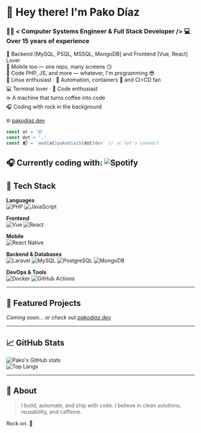 # 👋 Hey there! I'm Pako Díaz
### 👨‍💻 < Computer Systems Engineer & Full Stack Developer /> 💻 Over 15 years of experience

🔄 Backend [MySQL, PSQL, MSSQL, MongoDB] and Frontend [Vue, React] Lover  
📱 Mobile too — one repo, many screens 😏  
🐘 Code PHP, JS, and more — whatever, I'm programming 😎  
🐧 Linux enthusiast · 🤖 Automation, containers 🐳 and CI⚡CD fan  
💻 Terminal lover · 🧠 Code enthusiast  
☕ A machine that turns coffee into code  
🎧 Coding with rock in the background  

🌐 [pakodiaz.dev](https://pakodiaz.dev)  
```js 
const at = '@'
const dot = '.'
const 📬 = `me${at}pakodiaz${dot}dev` // ✉️ let's connect

```
🎧 Currently coding with:
![Spotify](https://spotify-recently-played-readme.vercel.app/api?user=fcodiazmx)
---

## 🔧 Tech Stack

**Languages**  
![PHP](https://img.shields.io/badge/PHP-777BB4?style=for-the-badge&logo=php&logoColor=white)
![JavaScript](https://img.shields.io/badge/JavaScript-F7DF1E?style=for-the-badge&logo=javascript&logoColor=black)

**Frontend**  
![Vue](https://img.shields.io/badge/Vue-35495E?style=for-the-badge&logo=vue.js&logoColor=4FC08D)
![React](https://img.shields.io/badge/React-20232A?style=for-the-badge&logo=react&logoColor=61DAFB)

**Mobile**  
![React Native](https://img.shields.io/badge/React_Native-20232A?style=for-the-badge&logo=react&logoColor=61DAFB)

**Backend & Databases**  
![Laravel](https://img.shields.io/badge/Laravel-E74430?style=for-the-badge&logo=laravel&logoColor=white)
![MySQL](https://img.shields.io/badge/MySQL-00758F?style=for-the-badge&logo=mysql&logoColor=white)
![PostgreSQL](https://img.shields.io/badge/PostgreSQL-336791?style=for-the-badge&logo=postgresql&logoColor=white)
![MongoDB](https://img.shields.io/badge/MongoDB-47A248?style=for-the-badge&logo=mongodb&logoColor=white)

**DevOps & Tools**  
![Docker](https://img.shields.io/badge/Docker-2496ED?style=for-the-badge&logo=docker&logoColor=white)
![GitHub Actions](https://img.shields.io/badge/GitHub_Actions-2088FF?style=for-the-badge&logo=github-actions&logoColor=white)

---

## 🚧 Featured Projects

_Coming soon... or check out [pakodiaz.dev](https://pakodiaz.dev)_

---

## 📈 GitHub Stats

![Pako's GitHub stats](https://github-readme-stats.vercel.app/api?username=pakodiazdev&show_icons=true&theme=radical)  
![Top Langs](https://github-readme-stats.vercel.app/api/top-langs/?username=pakodiazdev&layout=compact&theme=radical)

---

## 🤘 About
> I build, automate, and ship with code. I believe in clean solutions, reusability, and caffeine.

Rock on. 🎸
